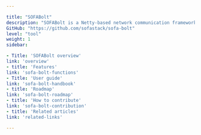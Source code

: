 ```yaml
---

title: "SOFABolt"
description: "SOFABolt is a Netty-based network communication framework."
GitHub: "https://github.com/sofastack/sofa-bolt"
level: "tool"
weight: 1
sidebar:

- Title: 'SOFABolt overview'
link: 'overview'
- title: 'Features'
link: 'sofa-bolt-functions'
- Title: 'User guide'
link: 'sofa-bolt-handbook'
- title: 'Roadmap'
link: 'sofa-bolt-roadmap'
- title: 'How to contribute'
link: 'sofa-bolt-contribution'
- title: 'Related articles'
link: 'related-links'

---
```


